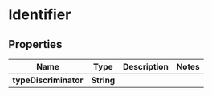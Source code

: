 

# Identifier

## Properties

Name | Type | Description | Notes
------------ | ------------- | ------------- | -------------
**typeDiscriminator** | **String** |  | 



